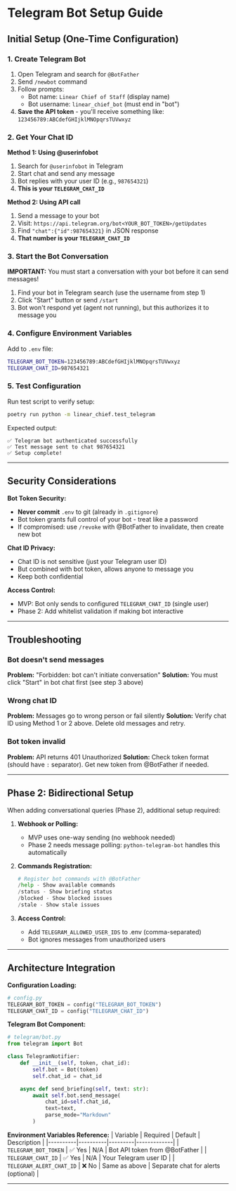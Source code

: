 # Telegram Bot Setup Guide

## Initial Setup (One-Time Configuration)

### 1. Create Telegram Bot

1. Open Telegram and search for `@BotFather`
2. Send `/newbot` command
3. Follow prompts:
   - Bot name: `Linear Chief of Staff` (display name)
   - Bot username: `linear_chief_bot` (must end in "bot")
4. **Save the API token** - you'll receive something like: `123456789:ABCdefGHIjklMNOpqrsTUVwxyz`

### 2. Get Your Chat ID

**Method 1: Using @userinfobot**
1. Search for `@userinfobot` in Telegram
2. Start chat and send any message
3. Bot replies with your user ID (e.g., `987654321`)
4. **This is your `TELEGRAM_CHAT_ID`**

**Method 2: Using API call**
1. Send a message to your bot
2. Visit: `https://api.telegram.org/bot<YOUR_BOT_TOKEN>/getUpdates`
3. Find `"chat":{"id":987654321}` in JSON response
4. **That number is your `TELEGRAM_CHAT_ID`**

### 3. Start the Bot Conversation

**IMPORTANT:** You must start a conversation with your bot before it can send messages!

1. Find your bot in Telegram search (use the username from step 1)
2. Click "Start" button or send `/start`
3. Bot won't respond yet (agent not running), but this authorizes it to message you

### 4. Configure Environment Variables

Add to `.env` file:
```bash
TELEGRAM_BOT_TOKEN=123456789:ABCdefGHIjklMNOpqrsTUVwxyz
TELEGRAM_CHAT_ID=987654321
```

### 5. Test Configuration

Run test script to verify setup:
```bash
poetry run python -m linear_chief.test_telegram
```

Expected output:
```
✅ Telegram bot authenticated successfully
✅ Test message sent to chat 987654321
✅ Setup complete!
```

---

## Security Considerations

**Bot Token Security:**
- **Never commit** `.env` to git (already in `.gitignore`)
- Bot token grants full control of your bot - treat like a password
- If compromised: use `/revoke` with @BotFather to invalidate, then create new bot

**Chat ID Privacy:**
- Chat ID is not sensitive (just your Telegram user ID)
- But combined with bot token, allows anyone to message you
- Keep both confidential

**Access Control:**
- MVP: Bot only sends to configured `TELEGRAM_CHAT_ID` (single user)
- Phase 2: Add whitelist validation if making bot interactive

---

## Troubleshooting

### Bot doesn't send messages
**Problem:** "Forbidden: bot can't initiate conversation"
**Solution:** You must click "Start" in bot chat first (see step 3 above)

### Wrong chat ID
**Problem:** Messages go to wrong person or fail silently
**Solution:** Verify chat ID using Method 1 or 2 above. Delete old messages and retry.

### Bot token invalid
**Problem:** API returns 401 Unauthorized
**Solution:** Check token format (should have `:` separator). Get new token from @BotFather if needed.

---

## Phase 2: Bidirectional Setup

When adding conversational queries (Phase 2), additional setup required:

1. **Webhook or Polling:**
   - MVP uses one-way sending (no webhook needed)
   - Phase 2 needs message polling: `python-telegram-bot` handles this automatically

2. **Commands Registration:**
   ```python
   # Register bot commands with @BotFather
   /help - Show available commands
   /status - Show briefing status
   /blocked - Show blocked issues
   /stale - Show stale issues
   ```

3. **Access Control:**
   - Add `TELEGRAM_ALLOWED_USER_IDS` to .env (comma-separated)
   - Bot ignores messages from unauthorized users

---

## Architecture Integration

**Configuration Loading:**
```python
# config.py
TELEGRAM_BOT_TOKEN = config("TELEGRAM_BOT_TOKEN")
TELEGRAM_CHAT_ID = config("TELEGRAM_CHAT_ID")
```

**Telegram Bot Component:**
```python
# telegram/bot.py
from telegram import Bot

class TelegramNotifier:
    def __init__(self, token, chat_id):
        self.bot = Bot(token)
        self.chat_id = chat_id

    async def send_briefing(self, text: str):
        await self.bot.send_message(
            chat_id=self.chat_id,
            text=text,
            parse_mode="Markdown"
        )
```

**Environment Variables Reference:**
| Variable | Required | Default | Description |
|----------|----------|---------|-------------|
| `TELEGRAM_BOT_TOKEN` | ✅ Yes | N/A | Bot API token from @BotFather |
| `TELEGRAM_CHAT_ID` | ✅ Yes | N/A | Your Telegram user ID |
| `TELEGRAM_ALERT_CHAT_ID` | ❌ No | Same as above | Separate chat for alerts (optional) |

---
